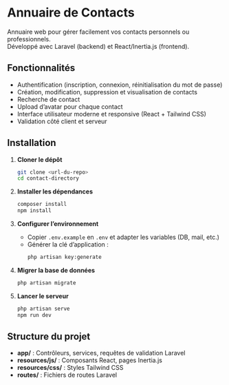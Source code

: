 # Annuaire de Contacts

Annuaire web pour gérer facilement vos contacts personnels ou professionnels.  
Développé avec Laravel (backend) et React/Inertia.js (frontend).

## Fonctionnalités

- Authentification (inscription, connexion, réinitialisation du mot de passe)
- Création, modification, suppression et visualisation de contacts
- Recherche de contact
- Upload d’avatar pour chaque contact
- Interface utilisateur moderne et responsive (React + Tailwind CSS)
- Validation côté client et serveur

## Installation

1. **Cloner le dépôt**

    ```sh
    git clone <url-du-repo>
    cd contact-directory
    ```

2. **Installer les dépendances**

    ```sh
    composer install
    npm install
    ```

3. **Configurer l’environnement**

    - Copier `.env.example` en `.env` et adapter les variables (DB, mail, etc.)
    - Générer la clé d’application :
        ```sh
        php artisan key:generate
        ```

4. **Migrer la base de données**

    ```sh
    php artisan migrate
    ```

5. **Lancer le serveur**
    ```sh
    php artisan serve
    npm run dev
    ```

## Structure du projet

- **app/** : Contrôleurs, services, requêtes de validation Laravel
- **resources/js/** : Composants React, pages Inertia.js
- **resources/css/** : Styles Tailwind CSS
- **routes/** : Fichiers de routes Laravel
